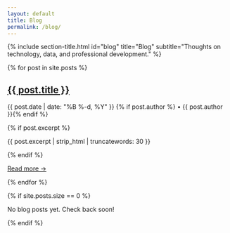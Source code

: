 ```yaml
---
layout: default
title: Blog
permalink: /blog/
---
```


{% include section-title.html id="blog" title="Blog" subtitle="Thoughts on technology, data, and professional development." %}

<div class="posts-list">
  {% for post in site.posts %}
    <article class="post-preview card">
      <h2><a href="{{ post.url | relative_url }}">{{ post.title }}</a></h2>
      <p class="post-meta small">
        {{ post.date | date: "%B %-d, %Y" }}
        {% if post.author %} • {{ post.author }}{% endif %}
      </p>
      {% if post.excerpt %}
        <p>{{ post.excerpt | strip_html | truncatewords: 30 }}</p>
      {% endif %}
      <p><a href="{{ post.url | relative_url }}" class="read-more">Read more &rarr;</a></p>
    </article>
  {% endfor %}
  
  {% if site.posts.size == 0 %}
    <p class="small muted">No blog posts yet. Check back soon!</p>
  {% endif %}
</div>